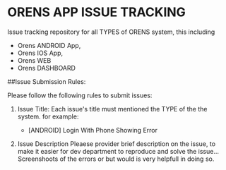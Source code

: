 # ORENS APP ISSUE TRACKING #

Issue tracking repository for all TYPES of ORENS system, this including

- Orens ANDROID App,
- Orens IOS App,
- Orens WEB
- Orens DASHBOARD

##Issue Submission Rules:

Please follow the following rules to submit issues:


1. Issue Title: 
   Each issue's title must mentioned the TYPE of the the system. for example:
   - [ANDROID] Login With Phone Showing Error
   
3. Issue Description
   Pleaese provider brief description on the issue, to make it easier for dev department to reproduce and solve the issue... Screenshoots of the errors or but would is very helpfull in doing so.
    
